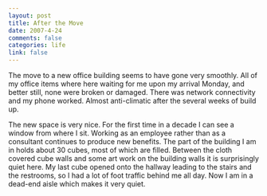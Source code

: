 ```yaml
--- 
layout: post
title: After the Move
date: 2007-4-24
comments: false
categories: life
link: false
---
```

The move to a new office building seems to have gone very smoothly.  All of my office items where here waiting for me upon my arrival Monday, and better still, none were broken or damaged.  There was network connectivity and my phone worked.  Almost anti-climatic after the several weeks of build up.

The new space is very nice.  For the first time in a decade I can see a window from where I sit.  Working as an employee rather than as a consultant continues to produce new benefits.  The part of the building I am in holds about 30 cubes, most of which are filled.  Between the cloth covered cube walls and some art work on the building walls it is surprisingly quiet here.  My last cube opened onto the hallway leading to the stairs and the restrooms, so I had a lot of foot traffic behind me all day.  Now I am in a dead-end aisle which makes it very quiet.
